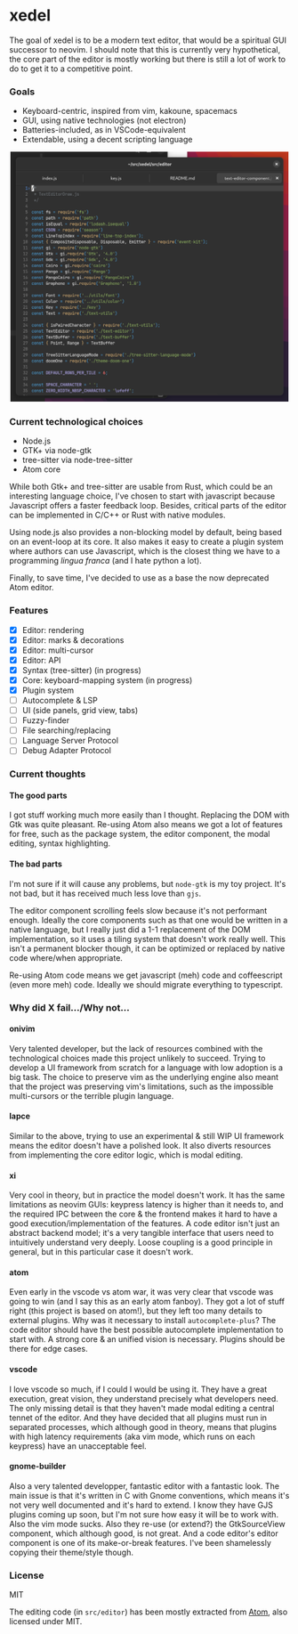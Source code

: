# xedel

The goal of xedel is to be a modern text editor, that would be a spiritual GUI successor to neovim.
I should note that this is currently very hypothetical, the core part of the editor is mostly
working but there is still a lot of work to do to get it to a competitive point.

### Goals
 - Keyboard-centric, inspired from vim, kakoune, spacemacs
 - GUI, using native technologies (not electron)
 - Batteries-included, as in VSCode-equivalent
 - Extendable, using a decent scripting language

<p align="center">
  <img
    src="./static/demo.png"
    style="width: 500px; height: auto"
  />
</p>

### Current technological choices
 - Node.js
 - GTK+ via node-gtk
 - tree-sitter via node-tree-sitter
 - Atom core

While both Gtk+ and tree-sitter are usable from Rust, which could be an interesting language choice, I've chosen to
start with javascript because Javascript offers a faster feedback loop. Besides, critical parts of the editor can be
implemented in C/C++ or Rust with native modules.

Using node.js also provides a non-blocking model by default, being based on an event-loop at its
core. It also makes it easy to create a plugin system where authors can use Javascript, which is
the closest thing we have to a programming *lingua franca* (and I hate python a lot).

Finally, to save time, I've decided to use as a base the now deprecated Atom editor.

### Features

 - [x] Editor: rendering
 - [x] Editor: marks & decorations
 - [x] Editor: multi-cursor
 - [x] Editor: API
 - [x] Syntax (tree-sitter) (in progress)
 - [x] Core: keyboard-mapping system (in progress)
 - [x] Plugin system
 - [ ] Autocomplete & LSP
 - [ ] UI (side panels, grid view, tabs)
 - [ ] Fuzzy-finder
 - [ ] File searching/replacing
 - [ ] Language Server Protocol
 - [ ] Debug Adapter Protocol

### Current thoughts

#### The good parts

I got stuff working much more easily than I thought. Replacing the DOM with Gtk was quite pleasant. Re-using Atom also
means we got a lot of features for free, such as the package system, the editor component, the modal editing, syntax
highlighting.

#### The bad parts

I'm not sure if it will cause any problems, but `node-gtk` is my toy project. It's not bad, but it has received much
less love than `gjs`.

The editor component scrolling feels slow because it's not performant enough. Ideally the core components such as that
one would be written in a native language, but I really just did a 1-1 replacement of the DOM implementation, so it uses
a tiling system that doesn't work really well. This isn't a permanent blocker though, it can be optimized or replaced by
native code where/when appropriate.

Re-using Atom code means we get javascript (meh) code and coffeescript (even more meh) code. Ideally we should migrate
everything to typescript.

### Why did X fail.../Why not...

#### onivim

Very talented developer, but the lack of resources combined with the technological choices made this project unlikely
to succeed. Trying to develop a UI framework from scratch for a language with low adoption is a big task. The choice
to preserve vim as the underlying engine also meant that the project was preserving vim's limitations, such as
the impossible multi-cursors or the terrible plugin language.

#### lapce

Similar to the above, trying to use an experimental & still WIP UI framework means the editor doesn't have a polished
look. It also diverts resources from implementing the core editor logic, which is modal editing.

#### xi

Very cool in theory, but in practice the model doesn't work. It has the same limitations as neovim GUIs: keypress
latency is higher than it needs to, and the required IPC between the core & the frontend makes it hard to have a good
execution/implementation of the features. A code editor isn't just an abstract backend model; it's a very tangible
interface that users need to intuitively understand very deeply. Loose coupling is a good principle in general, but in
this particular case it doesn't work.

#### atom

Even early in the vscode vs atom war, it was very clear that vscode was going to win (and I say this as an early atom
fanboy). They got a lot of stuff right (this project is based on atom!), but they left too many details to external
plugins. Why was it necessary to install `autocomplete-plus`? The code editor should have the best possible autocomplete
implementation to start with. A strong core & an unified vision is necessary. Plugins should be there for edge cases.

#### vscode

I love vscode so much, if I could I would be using it. They have a great execution, great vision, they understand
precisely what developers need. The only missing detail is that they haven't made modal editing a central tennet of the
editor. And they have decided that all plugins must run in separated processes, which although good in theory, means
that plugins with high latency requirements (aka vim mode, which runs on each keypress) have an unacceptable feel.

#### gnome-builder

Also a very talented developper, fantastic editor with a fantastic look. The main issue is that it's written in C with
Gnome conventions, which means it's not very well documented and it's hard to extend. I know they have GJS plugins
coming up soon, but I'm not sure how easy it will be to work with. Also the vim mode sucks. Also they re-use (or extend?)
the GtkSourceView component, which although good, is not great. And a code editor's editor component is one of its
make-or-break features. I've been shamelessly copying their theme/style though.

### License

MIT

The editing code (in `src/editor`) has been mostly extracted from
[Atom](https://github.com/atom/atom), also licensed under MIT.
